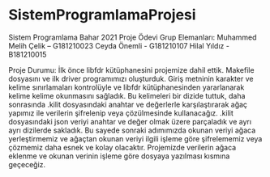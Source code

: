 # SistemProgramlamaProjesi
Sistem Programlama Bahar 2021 Proje Ödevi 
Grup Elemanları: 
Muhammed Melih Çelik – G181210023
Ceyda Önemli - G181210107
Hilal Yıldız - B181210015

Proje Durumu:
İlk önce libfdr kütüphanesini projemize dahil ettik. Makefile dosyasını ve ilk driver programımızı oluşturduk. Giriş metninin karakter ve kelime sınırlamaları kontrolüyle ve libfdr kütüphanesinden yararlanarak kelime kelime okunmasını sağladık. Bu kelimeleri bir dizide tuttuk, daha sonrasında .kilit dosyasındaki anahtar ve değerlerle karşılaştırarak ağaç yapımız ile verilerin şifrelenip veya çözülmesinde kullanacağız. .kilit dosyasındaki json veriyi anahtar ve değer olmak üzere parçaladık ve ayrı ayrı dizilerde sakladık. Bu sayede sonraki adımımızda okunan veriyi ağaca yerleştirmemiz ve ağaçtan okunan veriyi ilgili işleme göre şifrelememiz veya çözmemiz daha esnek ve kolay olacaktır. Projemizde verilerin ağaca eklenme ve okunan verinin işleme göre dosyaya yazılması kısmına geçeceğiz.
